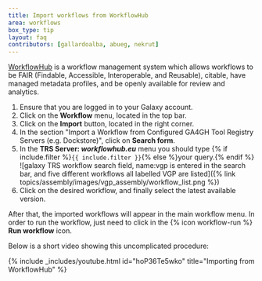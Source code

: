 ```yaml
---
title: Import workflows from WorkflowHub
area: workflows
box_type: tip
layout: faq
contributors: [gallardoalba, abueg, nekrut]
---
```


[WorkflowHub](https://workflowhub.eu/) is a workflow management system which allows workflows to be FAIR (Findable, Accessible, Interoperable, and Reusable), citable, have managed metadata profiles, and be openly available for review and analytics.

1. Ensure that you are logged in to your Galaxy account.
1. Click on the **Workflow** menu, located in the top bar.
2. Click on the **Import** button, located in the right corner.
3. In the section "Import a Workflow from Configured GA4GH Tool Registry Servers (e.g. Dockstore)", click on **Search form**.
4. In the **TRS Server: *workflowhub.eu*** menu you should type {% if include.filter %}`{{ include.filter }}`{% else %}your query.{% endif %}
   ![galaxy TRS workflow search field, name:vgp is entered in the search bar, and five different workflows all labelled VGP are listed]({% link topics/assembly/images/vgp_assembly/workflow_list.png %})
5. Click on the desired workflow, and finally select the latest available version.

After that, the imported workflows will appear in the main workflow menu. In order to run the workflow, just need to click in the {% icon workflow-run %} **Run workflow** icon.

Below is a short video showing this uncomplicated procedure:

{% include _includes/youtube.html id="hoP36Te5wko" title="Importing from WorkflowHub" %}
